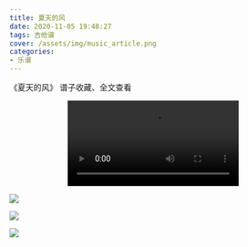 ```yaml
---
title: 夏天的风
date: 2020-11-05 19:48:27
tags: 吉他谱
cover: /assets/img/music_article.png
categories: 
- 乐谱
---
```


《夏天的风》
谱子收藏、全文查看<!--more-->

<video src="http://files.yournotes.cn/video/%E5%A4%8F%E5%A4%A9%E7%9A%84%E9%A3%8E.mp4" controls="controls" autoplay="autoplay" style="max-width:100%;display:block;margin-left:auto;margin-right:auto;">您的浏览器不支持视频标签</video>

![](https://gitee.com/Jasper-zh/blogImage/raw/master/%E5%A4%8F%E5%A4%A9%E7%9A%84%E9%A3%8E%EF%BC%88%E5%90%89%E4%BB%96%E8%B0%B1%EF%BC%89/%E5%A4%8F%E5%A4%A9%E7%9A%84%E9%A3%8E1.webp)

![](https://gitee.com/Jasper-zh/blogImage/raw/master/%E5%A4%8F%E5%A4%A9%E7%9A%84%E9%A3%8E%EF%BC%88%E5%90%89%E4%BB%96%E8%B0%B1%EF%BC%89/%E5%A4%8F%E5%A4%A9%E7%9A%84%E9%A3%8E2.webp)

![](https://gitee.com/Jasper-zh/blogImage/raw/master/%E5%A4%8F%E5%A4%A9%E7%9A%84%E9%A3%8E%EF%BC%88%E5%90%89%E4%BB%96%E8%B0%B1%EF%BC%89/%E5%A4%8F%E5%A4%A9%E7%9A%84%E9%A3%8E.webp)